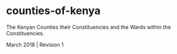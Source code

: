 # counties-of-kenya
The Kenyan Counties their Constituencies and the Wards within the Constituencies.

March 2018 | Revision 1
